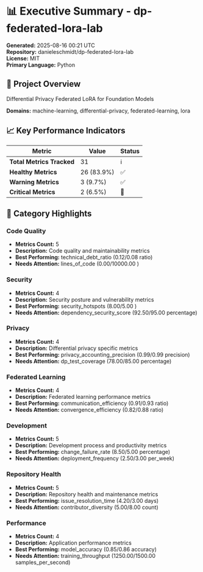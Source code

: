 
# 📊 Executive Summary - dp-federated-lora-lab

**Generated:** 2025-08-16 00:21 UTC  
**Repository:** danieleschmidt/dp-federated-lora-lab  
**License:** MIT  
**Primary Language:** Python

## 🎯 Project Overview

Differential Privacy Federated LoRA for Foundation Models

**Domains:** machine-learning, differential-privacy, federated-learning, lora


## 📈 Key Performance Indicators

| Metric | Value | Status |
|--------|--------|--------|
| **Total Metrics Tracked** | 31 | ℹ️ |
| **Healthy Metrics** | 26 (83.9%) | ✅ |
| **Warning Metrics** | 3 (9.7%) | ✅ |
| **Critical Metrics** | 2 (6.5%) | 🚨 |


## 🎯 Category Highlights


### Code Quality
- **Metrics Count:** 5
- **Description:** Code quality and maintainability metrics
- **Best Performing:** technical_debt_ratio (0.12/0.08 ratio)
- **Needs Attention:** lines_of_code (0.00/10000.00 )

### Security
- **Metrics Count:** 4
- **Description:** Security posture and vulnerability metrics
- **Best Performing:** security_hotspots (8.00/5.00 )
- **Needs Attention:** dependency_security_score (92.50/95.00 percentage)

### Privacy
- **Metrics Count:** 4
- **Description:** Differential privacy specific metrics
- **Best Performing:** privacy_accounting_precision (0.99/0.99 precision)
- **Needs Attention:** dp_test_coverage (78.00/85.00 percentage)

### Federated Learning
- **Metrics Count:** 4
- **Description:** Federated learning performance metrics
- **Best Performing:** communication_efficiency (0.91/0.93 ratio)
- **Needs Attention:** convergence_efficiency (0.82/0.88 ratio)

### Development
- **Metrics Count:** 5
- **Description:** Development process and productivity metrics
- **Best Performing:** change_failure_rate (8.50/5.00 percentage)
- **Needs Attention:** deployment_frequency (2.50/3.00 per_week)

### Repository Health
- **Metrics Count:** 5
- **Description:** Repository health and maintenance metrics
- **Best Performing:** issue_resolution_time (4.20/3.00 days)
- **Needs Attention:** contributor_diversity (5.00/8.00 count)

### Performance
- **Metrics Count:** 4
- **Description:** Application performance metrics
- **Best Performing:** model_accuracy (0.85/0.86 accuracy)
- **Needs Attention:** training_throughput (1250.00/1500.00 samples_per_second)